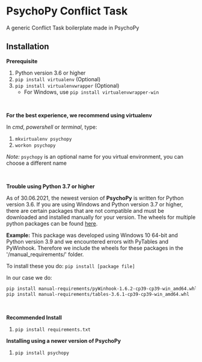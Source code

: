 # PsychoPy Conflict Task
A generic Conflict Task boilerplate made in PsychoPy

## Installation
**Prerequisite**
1. Python version 3.6 or higher
2. `pip install virtualenv` (Optional)
3. `pip install virtualenvwrapper` (Optional)
    * For Windows, use `pip install virtualenvwrapper-win`

<br>

**For the best experience, we recommend using virtualenv**

In *cmd*, *powershell* or *terminal*, type:
1. `mkvirtualenv psychopy`
2. `workon psychopy`

*Note:* `psychopy` is an optional name for you virtual environment, you can choose a different name

<br>

**Trouble using Python 3.7 or higher**

As of 30.06.2021, the newest version of **PsychoPy** is written for Python version 3.6. If you are using Windows and Python version 3.7 or higher, there are certain packages that are not compatible and must be downloaded and installed manually for your version. The wheels for multiple python packages can be found [here](https://www.lfd.uci.edu/~gohlke/pythonlibs/).

**Example:** This package was developed using Windows 10 64-bit and Python version 3.9 and we encountered errors with PyTables and PyWinhook. Therefore we include the wheels for these packages in the '/manual_requirements/' folder.

To install these you do: `pip install [package file]`

In our case we do:

```sh
pip install manual-requirements/pyWinhook-1.6.2-cp39-cp39-win_amd64.whl
pip install manual-requirements/tables-3.6.1-cp39-cp39-win_amd64.whl
```

<br>

**Recommended Install**
1. `pip install requirements.txt`

**Installing using a newer version of PsychoPy**
1. `pip install psychopy`